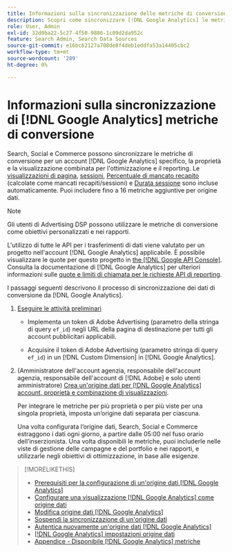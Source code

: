 ```yaml
---
title: Informazioni sulla sincronizzazione delle metriche di conversione  [!DNL Google Analytics]
description: Scopri come sincronizzare [!DNL Google Analytics] le metriche di conversione per l'ottimizzazione e il reporting.
role: User, Admin
exl-id: 32d0ba22-5c27-4f50-9886-1c09d2da952c
feature: Search Admin, Search Data Sources
source-git-commit: e16bc62127a708de8f4deb1eddfa53a14405cbc2
workflow-type: tm+mt
source-wordcount: '289'
ht-degree: 0%

---
```


# Informazioni sulla sincronizzazione di [!DNL Google Analytics] metriche di conversione

Search, Social e Commerce possono sincronizzare le metriche di conversione per un account [!DNL Google Analytics] specifico, la proprietà e la visualizzazione combinata per l&#39;ottimizzazione e il reporting. Le [visualizzazioni di pagina](https://ga-dev-tools.google/dimensions-metrics-explorer/#view=detail&amp;group=page_tracking&amp;jump=ga_pageviews), [sessioni](https://ga-dev-tools.google/dimensions-metrics-explorer/#view=detail&amp;group=session&amp;jump=ga_sessions), [Percentuale di mancato recapito](https://ga-dev-tools.google/dimensions-metrics-explorer/#view=detail&amp;group=session&amp;jump=ga_bouncerate) (calcolate come mancati recapiti/sessioni) e [Durata sessione](https://ga-dev-tools.google/dimensions-metrics-explorer/#view=detail&amp;group=session&amp;jump=ga_sessionduration) sono incluse automaticamente. Puoi includere fino a 16 metriche aggiuntive per origine dati.

>[!NOTE]
>
>Gli utenti di Advertising DSP possono utilizzare le metriche di conversione come obiettivi personalizzati e nei rapporti.

L&#39;utilizzo di tutte le API per i trasferimenti di dati viene valutato per un progetto nell&#39;account [!DNL Google Analytics] applicabile. È possibile visualizzare le quote per questo progetto in [the [!DNL Google API Console]](https://console.developers.google.com/apis/api/analytics-json.googleapis.com/quotas). Consulta la documentazione di [!DNL Google Analytics] per ulteriori informazioni sulle [quote e limiti di chiamata per le richieste API di reporting](https://developers.google.com/analytics/devguides/reporting/core/v4/limits-quotas).

I passaggi seguenti descrivono il processo di sincronizzazione dei dati di conversione da [!DNL Google Analytics].

1. [Eseguire le attività preliminari](data-source-prerequisites.md)

   * Implementa un token di Adobe Advertising (parametro della stringa di query `ef_id`) negli URL della pagina di destinazione per tutti gli account pubblicitari applicabili.

   * Acquisire il token di Adobe Advertising (parametro stringa di query `ef_id`) in un [!DNL Custom Dimension] in [!DNL Google Analytics].

1. (Amministratore dell&#39;account agenzia, responsabile dell&#39;account agenzia, responsabile dell&#39;account di [!DNL Adobe] e solo utenti amministratore) [Crea un&#39;origine dati per [!DNL Google Analytics] account, proprietà e combinazione di visualizzazioni](data-source-configure.md).

   Per integrare le metriche per più proprietà o per più viste per una singola proprietà, imposta un’origine dati separata per ciascuna.

   Una volta configurata l’origine dati, Search, Social e Commerce estraggono i dati ogni giorno, a partire dalle 05:00 nel fuso orario dell’inserzionista. Una volta disponibili le metriche, puoi includerle nelle viste di gestione delle campagne e del portfolio e nei rapporti, e utilizzarle negli obiettivi di ottimizzazione, in base alle esigenze.

>[!MORELIKETHIS]
>
>* [Prerequisiti per la configurazione di un&#39;origine dati [!DNL Google Analytics] ](data-source-prerequisites.md)
>* [Configurare una visualizzazione  [!DNL Google Analytics] come origine dati](data-source-configure.md)
>* [Modifica origine dati [!DNL Google Analytics] ](data-source-edit.md)
>* [Sospendi la sincronizzazione di un&#39;origine dati](data-source-pause.md)
>* [Autentica nuovamente un&#39;origine dati [!DNL Google Analytics] ](data-source-reauthenticate.md)
>* [[!DNL Google Analytics] impostazioni origine dati](data-source-settings.md)
>* [Appendice - Disponibile [!DNL Google Analytics] metriche](data-source-ga-metrics.md)
